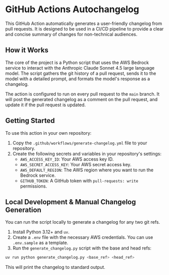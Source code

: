# GitHub Actions Autochangelog

This GitHub Action automatically generates a user-friendly changelog from pull requests. It is designed to be used in a CI/CD pipeline to provide a clear and concise summary of changes for non-technical audiences.

## How it Works

The core of the project is a Python script that uses the AWS Bedrock service to interact with the Anthropic Claude Sonnet 4.5 large language model. The script gathers the git history of a pull request, sends it to the model with a detailed prompt, and formats the model's response as a changelog.

The action is configured to run on every pull request to the `main` branch. It will post the generated changelog as a comment on the pull request, and update it if the pull request is updated.

## Getting Started

To use this action in your own repository:

1.  Copy the `.github/workflows/generate-changelog.yml` file to your repository.
2.  Create the following secrets and variables in your repository's settings:
    *   `AWS_ACCESS_KEY_ID`: Your AWS access key ID.
    *   `AWS_SECRET_ACCESS_KEY`: Your AWS secret access key.
    *   `AWS_DEFAULT_REGION`: The AWS region where you want to run the Bedrock service.
    *   `GITHUB_TOKEN`: A GitHub token with `pull-requests: write` permissions.

## Local Development & Manual Changelog Generation

You can run the script locally to generate a changelog for any two git refs.

1.  Install Python 3.12+ and `uv`.
2.  Create a `.env` file with the necessary AWS credentials. You can use `.env.sample` as a template.
3.  Run the `generate_changelog.py` script with the base and head refs:

```bash
uv run python generate_changelog.py <base_ref> <head_ref>
```

This will print the changelog to standard output.